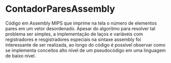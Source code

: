 # ContadorParesAssembly
Código em Assembly MIPS que imprime na tela o número de elementos pares em um vetor desordenado. Apesar do algoritmo para resolver tal problema ser simples, a implementação de laços e variáveis com registradores e resgistradores especiais na sintaxe assembly foi interessante de ser realizada, ao longo do código é possível observar como se implementa conceitos alto nível de um pseudocódigo em uma linguagem de baixo nível.
